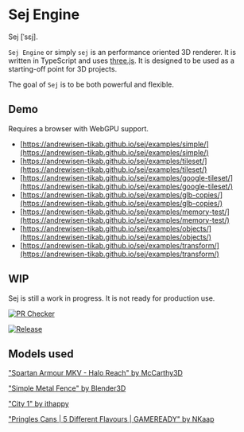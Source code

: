 # Sej Engine

Sej \[ˈsɛj\].

`Sej Engine` or simply `sej` is an performance oriented 3D renderer. It is written in TypeScript and uses [three.js](https://threejs.org/). It is designed to be used as a starting-off point for 3D projects.

The goal of `Sej` is to be both powerful and flexible.

## Demo

Requires a browser with WebGPU support.

-   [https://andrewisen-tikab.github.io/sej/examples/simple/](https://andrewisen-tikab.github.io/sej/examples/simple/)
-   [https://andrewisen-tikab.github.io/sej/examples/tileset/](https://andrewisen-tikab.github.io/sej/examples/tileset/)
-   [https://andrewisen-tikab.github.io/sej/examples/google-tileset/](https://andrewisen-tikab.github.io/sej/examples/google-tileset/)
-   [https://andrewisen-tikab.github.io/sej/examples/glb-copies/](https://andrewisen-tikab.github.io/sej/examples/glb-copies/)
-   [https://andrewisen-tikab.github.io/sej/examples/memory-test/](https://andrewisen-tikab.github.io/sej/examples/memory-test/)
-   [https://andrewisen-tikab.github.io/sej/examples/objects/](https://andrewisen-tikab.github.io/sej/examples/objects/)
-   [https://andrewisen-tikab.github.io/sej/examples/transform/](https://andrewisen-tikab.github.io/sej/examples/transform/)

## WIP

Sej is still a work in progress. It is not ready for production use.

[![PR Checker](https://github.com/andrewisen-tikab/sej/actions/workflows/pr.yml/badge.svg)](https://github.com/andrewisen-tikab/sej/actions/workflows/pr.yml)

[![Release](https://github.com/andrewisen-tikab/sej/actions/workflows/release.yml/badge.svg)](https://github.com/andrewisen-tikab/sej/actions/workflows/release.yml)

## Models used

["Spartan Armour MKV - Halo Reach" by McCarthy3D](https://sketchfab.com/3d-models/spartan-armour-mkv-halo-reach-57070b2fd9ff472c8988e76d8c5cbe66)

["Simple Metal Fence" by Blender3D](https://sketchfab.com/3d-models/simple-metal-fence-9450c03e6c074982b9f86cd73866b461)

["City 1" by ithappy](https://sketchfab.com/3d-models/city-1-55b5426840fd45f19f19efdb4293f986)

["Pringles Cans | 5 Different Flavours | GAMEREADY" by NKaap](https://sketchfab.com/3d-models/pringles-cans-5-different-flavours-gameready-ba9779250e314c16abe05e9a00f33a02)
